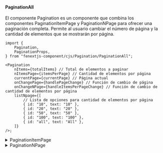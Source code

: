 #### PaginationAll

El componente Pagination es un componente que combina los componentes PaginationItemPage y PaginationNPage para ofrecer una paginación completa. Permite al usuario cambiar el número de página y la cantidad de elementos que se mostrarán por página.

```tsx
import {
    Pagination,
    PaginationProps,
} from "fenextjs-component/cjs/Pagination/PaginationAll";

<Pagination
    nItems={totalItems} // Total de elementos a paginar
    nItemsPage={itemsPerPage} // Cantidad de elementos por página
    currentPage={currentPage} // Página actual
    onChangePage={handlePageChange} // Función de cambio de página
    onChangeNPage={handleItemsPerPageChange} // Función de cambio de cantidad de elementos por página
    listNpage={[
        // Lista de opciones para cantidad de elementos por página
        { id: "10", text: "10" },
        { id: "20", text: "20" },
        { id: "50", text: "50" },
        { id: "100", text: "100" },
        { id: "all", text: "All" },
    ]}
/>;
```

<details>
  <summary>PaginationItemPage</summary>

El componente PaginationItemPage es un componente de paginación que te permite navegar por una lista de elementos divididos en páginas. Este componente muestra una serie de botones que permiten al usuario avanzar o retroceder entre las páginas de la lista.

```tsx
import {
    PaginationItemPage,
    PaginationItemPageProps,
} from "fenextjs-component/cjs/Pagination/PaginationItemPage";

<PaginationItemPage
    defaultPage={currentPage}
    nItems={100}
    nItemsPage={10}
    onChangePage={handlePageChange}
/>;
```

</details>
<details>
  <summary>PaginationNPage</summary>

El componente PaginationNPage es un componente que te permite seleccionar la cantidad de elementos que deseas mostrar por página en una paginación. Utiliza el componente InputSelect para ofrecer una lista desplegable con diferentes opciones de cantidad de elementos por página.

```tsx
import {
    PaginationNPage,
    PaginationNPageProps,
} from "fenextjs-component/cjs/Pagination/PaginationNPage";

<PaginationNPage
    listNpage={[
        { id: "10", text: "10" },
        { id: "20", text: "20" },
        { id: "50", text: "50" },
        { id: "100", text: "100" },
        { id: "all", text: "All" },
    ]}
    onChangeNPage={handleItemsPerPageChange}
/>;
```

</details>
